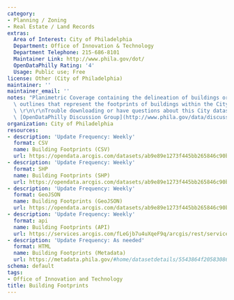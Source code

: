 ```yaml
---
category:
- Planning / Zoning
- Real Estate / Land Records
extras:
  Area of Interest: City of Philadelphia
  Department: Office of Innovation & Technology
  Department Telephone: 215-686-8101
  Maintainer Link: http://www.phila.gov/dot/
  OpenDataPhilly Rating: '4'
  Usage: Public use; Free
license: Other (City of Philadelphia)
maintainer: ''
maintainer_email: ''
notes: "Planimetric Coverage containing the delineation of buildings or related structure\
  \ outlines that represent the footprints of buildings within the City of Philadelphia.\
  \ \r\n\r\nTrouble downloading or have questions about this City dataset? Visit the\
  \ [OpenDataPhilly Discussion Group](http://www.phila.gov/data/discuss/)"
organization: City of Philadelphia
resources:
- description: 'Update Frequency: Weekly'
  format: CSV
  name: Building Footprints (CSV)
  url: https://opendata.arcgis.com/datasets/ab9e89e1273f445bb265846c90b38a96_0.csv
- description: 'Update Frequency: Weekly'
  format: SHP
  name: Building Footprints (SHP)
  url: https://opendata.arcgis.com/datasets/ab9e89e1273f445bb265846c90b38a96_0.zip
- description: 'Update Frequency: Weekly'
  format: GeoJSON
  name: Building Footprints (GeoJSON)
  url: https://opendata.arcgis.com/datasets/ab9e89e1273f445bb265846c90b38a96_0.geojson
- description: 'Update Frequency: Weekly'
  format: api
  name: Building Footprints (API)
  url: https://services.arcgis.com/fLeGjb7u4uXqeF9q/arcgis/rest/services/LI_BUILDING_FOOTPRINTS/FeatureServer/0/query?outFields=*&where=1%3D1
- description: 'Update Frequency: As needed'
  format: HTML
  name: Building Footprints (Metadata)
  url: https://metadata.phila.gov/#home/datasetdetails/5543864f20583086178c4ea5/representationdetails/595e8e85ac27025c82c53c7c/
schema: default
tags:
- Office of Innovation and Technology
title: Building Footprints
---
```


